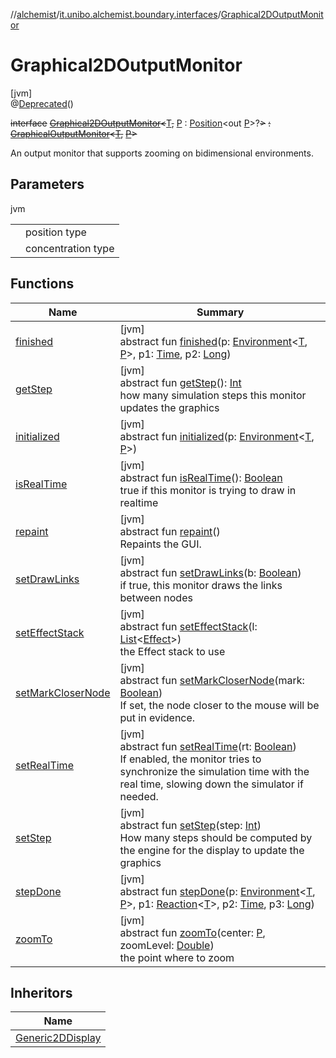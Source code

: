 //[alchemist](../../../index.md)/[it.unibo.alchemist.boundary.interfaces](../index.md)/[Graphical2DOutputMonitor](index.md)

# Graphical2DOutputMonitor

[jvm]\
@[Deprecated](https://docs.oracle.com/javase/8/docs/api/java/lang/Deprecated.html)()

~~interface~~ [~~Graphical2DOutputMonitor~~](index.md)~~<~~[T](index.md)~~,~~ [P](index.md) : [Position](../../it.unibo.alchemist.model.interfaces/-position/index.md)<out [P](../../it.unibo.alchemist.boundary.wormhole.implementation/-wormhole-swing/index.md)>?~~>~~ ~~:~~ [~~GraphicalOutputMonitor~~](../-graphical-output-monitor/index.md)~~<~~[~~T~~](index.md)~~,~~ [~~P~~](../../it.unibo.alchemist.boundary.wormhole.implementation/-wormhole-swing/index.md)~~>~~ 

An output monitor that supports zooming on bidimensional environments.

## Parameters

jvm

| | |
|---|---|
| <P> | position type |
| <T> | concentration type |

## Functions

| Name | Summary |
|---|---|
| [finished](../-output-monitor/finished.md) | [jvm]<br>abstract fun [finished](../-output-monitor/finished.md)(p: [Environment](../../it.unibo.alchemist.model.interfaces/-environment/index.md)<[T](index.md), [P](../../it.unibo.alchemist.boundary.wormhole.implementation/-wormhole-swing/index.md)>, p1: [Time](../../it.unibo.alchemist.model.interfaces/-time/index.md), p2: [Long](https://kotlinlang.org/api/latest/jvm/stdlib/kotlin/-long/index.html)) |
| [getStep](../-graphical-output-monitor/get-step.md) | [jvm]<br>abstract fun [getStep](../-graphical-output-monitor/get-step.md)(): [Int](https://kotlinlang.org/api/latest/jvm/stdlib/kotlin/-int/index.html)<br>how many simulation steps this monitor updates the graphics |
| [initialized](../-output-monitor/initialized.md) | [jvm]<br>abstract fun [initialized](../-output-monitor/initialized.md)(p: [Environment](../../it.unibo.alchemist.model.interfaces/-environment/index.md)<[T](index.md), [P](../../it.unibo.alchemist.boundary.wormhole.implementation/-wormhole-swing/index.md)>) |
| [isRealTime](../-graphical-output-monitor/is-real-time.md) | [jvm]<br>abstract fun [isRealTime](../-graphical-output-monitor/is-real-time.md)(): [Boolean](https://kotlinlang.org/api/latest/jvm/stdlib/kotlin/-boolean/index.html)<br>true if this monitor is trying to draw in realtime |
| [repaint](../-graphical-output-monitor/repaint.md) | [jvm]<br>abstract fun [repaint](../-graphical-output-monitor/repaint.md)()<br>Repaints the GUI. |
| [setDrawLinks](../-graphical-output-monitor/set-draw-links.md) | [jvm]<br>abstract fun [setDrawLinks](../-graphical-output-monitor/set-draw-links.md)(b: [Boolean](https://kotlinlang.org/api/latest/jvm/stdlib/kotlin/-boolean/index.html))<br>if true, this monitor draws the links between nodes |
| [setEffectStack](../-graphical-output-monitor/set-effect-stack.md) | [jvm]<br>abstract fun [setEffectStack](../-graphical-output-monitor/set-effect-stack.md)(l: [List](https://docs.oracle.com/javase/8/docs/api/java/util/List.html)<[Effect](../../it.unibo.alchemist.boundary.gui.effects/-effect/index.md)>)<br>the Effect stack to use |
| [setMarkCloserNode](../-graphical-output-monitor/set-mark-closer-node.md) | [jvm]<br>abstract fun [setMarkCloserNode](../-graphical-output-monitor/set-mark-closer-node.md)(mark: [Boolean](https://kotlinlang.org/api/latest/jvm/stdlib/kotlin/-boolean/index.html))<br>If set, the node closer to the mouse will be put in evidence. |
| [setRealTime](../-graphical-output-monitor/set-real-time.md) | [jvm]<br>abstract fun [setRealTime](../-graphical-output-monitor/set-real-time.md)(rt: [Boolean](https://kotlinlang.org/api/latest/jvm/stdlib/kotlin/-boolean/index.html))<br>If enabled, the monitor tries to synchronize the simulation time with the real time, slowing down the simulator if needed. |
| [setStep](../-graphical-output-monitor/set-step.md) | [jvm]<br>abstract fun [setStep](../-graphical-output-monitor/set-step.md)(step: [Int](https://kotlinlang.org/api/latest/jvm/stdlib/kotlin/-int/index.html))<br>How many steps should be computed by the engine for the display to update the graphics |
| [stepDone](../-output-monitor/step-done.md) | [jvm]<br>abstract fun [stepDone](../-output-monitor/step-done.md)(p: [Environment](../../it.unibo.alchemist.model.interfaces/-environment/index.md)<[T](index.md), [P](../../it.unibo.alchemist.boundary.wormhole.implementation/-wormhole-swing/index.md)>, p1: [Reaction](../../it.unibo.alchemist.model.interfaces/-reaction/index.md)<[T](index.md)>, p2: [Time](../../it.unibo.alchemist.model.interfaces/-time/index.md), p3: [Long](https://kotlinlang.org/api/latest/jvm/stdlib/kotlin/-long/index.html)) |
| [zoomTo](zoom-to.md) | [jvm]<br>abstract fun [zoomTo](zoom-to.md)(center: [P](../../it.unibo.alchemist.boundary.wormhole.implementation/-wormhole-swing/index.md), zoomLevel: [Double](https://kotlinlang.org/api/latest/jvm/stdlib/kotlin/-double/index.html))<br>the point where to zoom |

## Inheritors

| Name |
|---|
| [Generic2DDisplay](../../it.unibo.alchemist.boundary.monitors/-generic2-d-display/index.md) |
